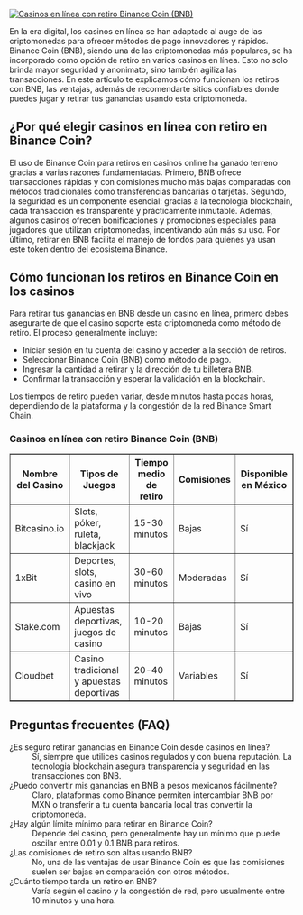 [![Casinos en línea con retiro Binance Coin (BNB)](https://123-caf.pages.dev/gitsignup.png)](https://vrmoo.ru/Bt82HjjY)

<div>     <p>En la era digital, los casinos en línea se han adaptado al auge de las criptomonedas para ofrecer métodos de pago innovadores y rápidos. Binance Coin (BNB), siendo una de las criptomonedas más populares, se ha incorporado como opción de retiro en varios casinos en línea. Esto no solo brinda mayor seguridad y anonimato, sino también agiliza las transacciones. En este artículo te explicamos cómo funcionan los retiros con BNB, las ventajas, además de recomendarte sitios confiables donde puedes jugar y retirar tus ganancias usando esta criptomoneda.</p>    <h2>¿Por qué elegir casinos en línea con retiro en Binance Coin?</h2>   <p>El uso de Binance Coin para retiros en casinos online ha ganado terreno gracias a varias razones fundamentadas. Primero, BNB ofrece transacciones rápidas y con comisiones mucho más bajas comparadas con métodos tradicionales como transferencias bancarias o tarjetas. Segundo, la seguridad es un componente esencial: gracias a la tecnología blockchain, cada transacción es transparente y prácticamente inmutable. Además, algunos casinos ofrecen bonificaciones y promociones especiales para jugadores que utilizan criptomonedas, incentivando aún más su uso. Por último, retirar en BNB facilita el manejo de fondos para quienes ya usan este token dentro del ecosistema Binance.</p>    <h2>Cómo funcionan los retiros en Binance Coin en los casinos</h2>   <p>Para retirar tus ganancias en BNB desde un casino en línea, primero debes asegurarte de que el casino soporte esta criptomoneda como método de retiro. El proceso generalmente incluye:</p>   <ul>     <li>Iniciar sesión en tu cuenta del casino y acceder a la sección de retiros.</li>     <li>Seleccionar Binance Coin (BNB) como método de pago.</li>     <li>Ingresar la cantidad a retirar y la dirección de tu billetera BNB.</li>     <li>Confirmar la transacción y esperar la validación en la blockchain.</li>   </ul>   <p>Los tiempos de retiro pueden variar, desde minutos hasta pocas horas, dependiendo de la plataforma y la congestión de la red Binance Smart Chain.</p>    <h3>Casinos en línea con retiro Binance Coin (BNB)</h3>   <table border="1" cellpadding="5" cellspacing="0">     <thead>       <tr>         <th>Nombre del Casino</th>         <th>Tipos de Juegos</th>         <th>Tiempo medio de retiro</th>         <th>Comisiones</th>         <th>Disponible en México</th>       </tr>     </thead>     <tbody>       <tr>         <td>Bitcasino.io</td>         <td>Slots, póker, ruleta, blackjack</td>         <td>15-30 minutos</td>         <td>Bajas</td>         <td>Sí</td>       </tr>       <tr>         <td>1xBit</td>         <td>Deportes, slots, casino en vivo</td>         <td>30-60 minutos</td>         <td>Moderadas</td>         <td>Sí</td>       </tr>       <tr>         <td>Stake.com</td>         <td>Apuestas deportivas, juegos de casino</td>         <td>10-20 minutos</td>         <td>Bajas</td>         <td>Sí</td>       </tr>       <tr>         <td>Cloudbet</td>         <td>Casino tradicional y apuestas deportivas</td>         <td>20-40 minutos</td>         <td>Variables</td>         <td>Sí</td>       </tr>     </tbody>   </table>    <h2>Preguntas frecuentes (FAQ)</h2>   <dl>     <dt>¿Es seguro retirar ganancias en Binance Coin desde casinos en línea?</dt>     <dd>Sí, siempre que utilices casinos regulados y con buena reputación. La tecnologia blockchain asegura transparencia y seguridad en las transacciones con BNB.</dd>      <dt>¿Puedo convertir mis ganancias en BNB a pesos mexicanos fácilmente?</dt>     <dd>Claro, plataformas como Binance permiten intercambiar BNB por MXN o transferir a tu cuenta bancaria local tras convertir la criptomoneda.</dd>      <dt>¿Hay algún límite mínimo para retirar en Binance Coin?</dt>     <dd>Depende del casino, pero generalmente hay un mínimo que puede oscilar entre 0.01 y 0.1 BNB para retiros.</dd>      <dt>¿Las comisiones de retiro son altas usando BNB?</dt>     <dd>No, una de las ventajas de usar Binance Coin es que las comisiones suelen ser bajas en comparación con otros métodos.</dd>      <dt>¿Cuánto tiempo tarda un retiro en BNB?</dt>     <dd>Varía según el casino y la congestión de red, pero usualmente entre 10 minutos y una hora.</dd>   </dl> </div>